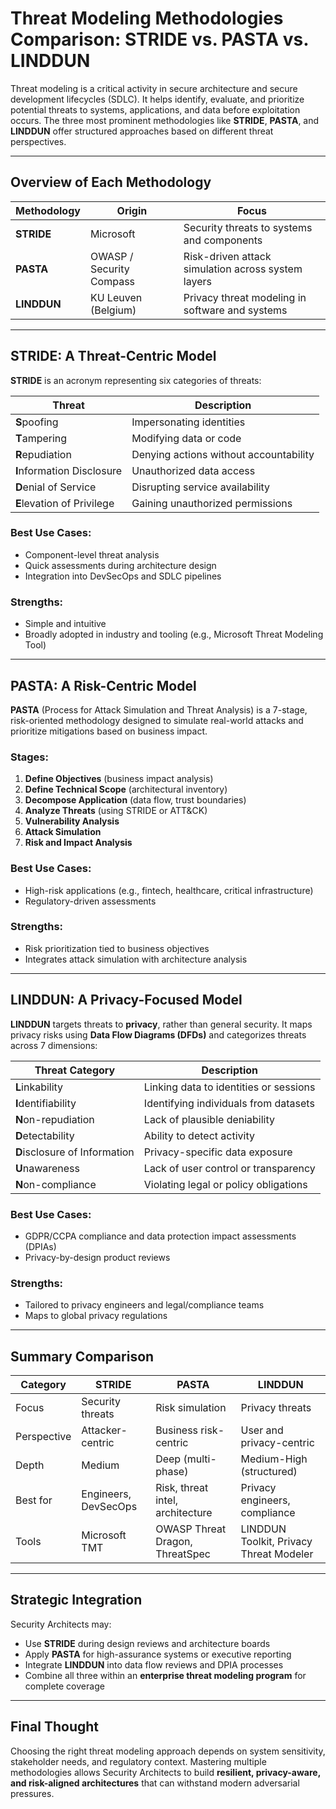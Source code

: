 # Threat Modeling Methodologies Comparison: STRIDE vs. PASTA vs. LINDDUN

Threat modeling is a critical activity in secure architecture and secure development lifecycles (SDLC). It helps identify, evaluate, and prioritize potential threats to systems, applications, and data before exploitation occurs. The three most prominent methodologies like **STRIDE**, **PASTA**, and **LINDDUN** offer structured approaches based on different threat perspectives.

---

## Overview of Each Methodology

| Methodology | Origin | Focus |
|-------------|--------|-------|
| **STRIDE** | Microsoft | Security threats to systems and components |
| **PASTA** | OWASP / Security Compass | Risk-driven attack simulation across system layers |
| **LINDDUN** | KU Leuven (Belgium) | Privacy threat modeling in software and systems |

---

## STRIDE: A Threat-Centric Model

**STRIDE** is an acronym representing six categories of threats:

| Threat | Description |
|--------|-------------|
| **S**poofing | Impersonating identities |
| **T**ampering | Modifying data or code |
| **R**epudiation | Denying actions without accountability |
| **I**nformation Disclosure | Unauthorized data access |
| **D**enial of Service | Disrupting service availability |
| **E**levation of Privilege | Gaining unauthorized permissions |

### Best Use Cases:
- Component-level threat analysis
- Quick assessments during architecture design
- Integration into DevSecOps and SDLC pipelines

### Strengths:
- Simple and intuitive
- Broadly adopted in industry and tooling (e.g., Microsoft Threat Modeling Tool)

---

## PASTA: A Risk-Centric Model

**PASTA** (Process for Attack Simulation and Threat Analysis) is a 7-stage, risk-oriented methodology designed to simulate real-world attacks and prioritize mitigations based on business impact.

### Stages:
1. **Define Objectives** (business impact analysis)
2. **Define Technical Scope** (architectural inventory)
3. **Decompose Application** (data flow, trust boundaries)
4. **Analyze Threats** (using STRIDE or ATT&CK)
5. **Vulnerability Analysis**
6. **Attack Simulation**
7. **Risk and Impact Analysis**

### Best Use Cases:
- High-risk applications (e.g., fintech, healthcare, critical infrastructure)
- Regulatory-driven assessments

### Strengths:
- Risk prioritization tied to business objectives
- Integrates attack simulation with architecture analysis

---

## LINDDUN: A Privacy-Focused Model

**LINDDUN** targets threats to **privacy**, rather than general security. It maps privacy risks using **Data Flow Diagrams (DFDs)** and categorizes threats across 7 dimensions:

| Threat Category | Description |
|------------------|-------------|
| **L**inkability | Linking data to identities or sessions |
| **I**dentifiability | Identifying individuals from datasets |
| **N**on-repudiation | Lack of plausible deniability |
| **D**etectability | Ability to detect activity |
| **D**isclosure of Information | Privacy-specific data exposure |
| **U**nawareness | Lack of user control or transparency |
| **N**on-compliance | Violating legal or policy obligations |

### Best Use Cases:
- GDPR/CCPA compliance and data protection impact assessments (DPIAs)
- Privacy-by-design product reviews

### Strengths:
- Tailored to privacy engineers and legal/compliance teams
- Maps to global privacy regulations

---

## Summary Comparison

| Category | STRIDE | PASTA | LINDDUN |
|---------|--------|-------|----------|
| Focus | Security threats | Risk simulation | Privacy threats |
| Perspective | Attacker-centric | Business risk-centric | User and privacy-centric |
| Depth | Medium | Deep (multi-phase) | Medium-High (structured) |
| Best for | Engineers, DevSecOps | Risk, threat intel, architecture | Privacy engineers, compliance |
| Tools | Microsoft TMT | OWASP Threat Dragon, ThreatSpec | LINDDUN Toolkit, Privacy Threat Modeler |

---

## Strategic Integration

Security Architects may:
- Use **STRIDE** during design reviews and architecture boards
- Apply **PASTA** for high-assurance systems or executive reporting
- Integrate **LINDDUN** into data flow reviews and DPIA processes
- Combine all three within an **enterprise threat modeling program** for complete coverage

---

## Final Thought

Choosing the right threat modeling approach depends on system sensitivity, stakeholder needs, and regulatory context. Mastering multiple methodologies allows Security Architects to build **resilient, privacy-aware, and risk-aligned architectures** that can withstand modern adversarial pressures.